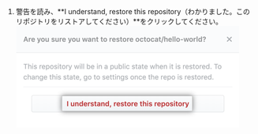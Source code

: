 1. 警告を読み、**I understand, restore this repository（わかりました。このリポジトリをリストアしてください）**をクリックしてください。 ![リストアの確認ボタン](/assets/images/help/settings/confirm-restoration-button.png)
